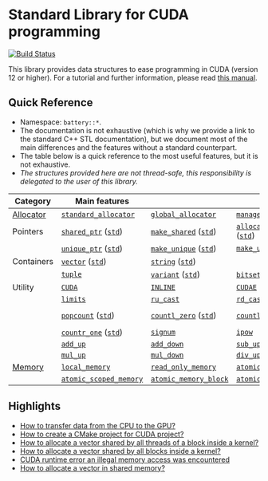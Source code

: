 # Standard Library for CUDA programming

[![Build Status](https://travis-ci.com/lattice-land/cuda-battery.svg?branch=main)](https://travis-ci.com/lattice-land/cuda-battery)

This library provides data structures to ease programming in CUDA (version 12 or higher).
For a tutorial and further information, please read [this manual](https://lattice-land.github.io/CUDA-Battery.html).

## Quick Reference

* Namespace: `battery::*`.
* The documentation is not exhaustive (which is why we provide a link to the standard C++ STL documentation), but we document most of the main differences and the features without a standard counterpart.
* The table below is a quick reference to the most useful features, but it is not exhaustive.
* _The structures provided here are not thread-safe, this responsibility is delegated to the user of this library._

| Category | Main features | | | |
| --- | --- | --- | --- | --- |
| [Allocator](https://lattice-land.github.io/cuda-battery/allocator_8hpp.html)  | [`standard_allocator`](https://lattice-land.github.io/cuda-battery/classbattery_1_1standard__allocator.html) | [`global_allocator`](https://lattice-land.github.io/cuda-battery/classbattery_1_1global__allocator.html) | [`managed_allocator`](https://lattice-land.github.io/cuda-battery/classbattery_1_1managed__allocator.html) | [`pool_allocator`](https://lattice-land.github.io/cuda-battery/classbattery_1_1pool__allocator.html) |
| Pointers | [`shared_ptr`](https://lattice-land.github.io/cuda-battery/classbattery_1_1shared__ptr.html) ([`std`](https://en.cppreference.com/w/cpp/memory/shared_ptr)) | [`make_shared`](https://lattice-land.github.io/cuda-battery/namespacebattery.html#a51fbd102c2aef01adc744cee4bc35ea9) ([`std`](https://en.cppreference.com/w/cpp/memory/shared_ptr/make_shared)) | [`allocate_shared`](https://lattice-land.github.io/cuda-battery/namespacebattery.html#aee9241d882f78f0130435b46389ff9ac) ([`std`](https://en.cppreference.com/w/cpp/memory/shared_ptr/allocate_shared)) | |
| | [`unique_ptr`](https://lattice-land.github.io/cuda-battery/classbattery_1_1unique__ptr.html) ([`std`](https://en.cppreference.com/w/cpp/memory/unique_ptr)) | [`make_unique`](https://lattice-land.github.io/cuda-battery/namespacebattery.html#aa354aeb0995d495b2b9858a6ea2fb568) ([`std`](https://en.cppreference.com/w/cpp/memory/unique_ptr/make_unique)) | [`make_unique_block`](https://lattice-land.github.io/cuda-battery/namespacebattery.html#aa781d8577b63b6e7b789223e825f52c3) | [`make_unique_grid`](https://lattice-land.github.io/cuda-battery/namespacebattery.html#a5ba4adb6d7953ca7e8c6602b7e455b14) |
| Containers | [`vector`](https://lattice-land.github.io/cuda-battery/vector_8hpp.html) ([`std`](https://en.cppreference.com/w/cpp/container/vector)) | [`string`](https://lattice-land.github.io/cuda-battery/string_8hpp.html) ([`std`](https://en.cppreference.com/w/cpp/string/basic_string)) | | |
| | [`tuple`](https://en.cppreference.com/w/cpp/utility/tuple) | [`variant`](https://lattice-land.github.io/cuda-battery/variant_8hpp.html) ([`std`](https://en.cppreference.com/w/cpp/utility/variant)) | [`bitset`](https://lattice-land.github.io/cuda-battery/bitset_8hpp.html) ([`std`](https://en.cppreference.com/w/cpp/utility/bitset)) | |
| Utility | [`CUDA`](https://lattice-land.github.io/cuda-battery/utility_8hpp.html#a7b01e29f669d6beed251f1b2a547ca93) | [`INLINE`](https://lattice-land.github.io/cuda-battery/utility_8hpp.html#a2eb6f9e0395b47b8d5e3eeae4fe0c116) | [`CUDAE`](https://lattice-land.github.io/cuda-battery/utility_8hpp.html#a289596c1db721f82251de6902f9699db) | [`CUDAEX`](https://lattice-land.github.io/cuda-battery/utility_8hpp.html#af35c92d967acfadd086658422f631100) |
| | [`limits`](https://lattice-land.github.io/cuda-battery/structbattery_1_1limits.html) | [`ru_cast`](https://lattice-land.github.io/cuda-battery/namespacebattery.html#a7fdea425c76eab201a009ea09b8cbac0) | [`rd_cast`](https://lattice-land.github.io/cuda-battery/namespacebattery.html#aa2296c962277e71780bccf1ba9708f59) | |
| | [`popcount`](https://lattice-land.github.io/cuda-battery/namespacebattery.html#a2821ae67e8ea81b375f3fd6d70909fef) ([`std`](https://en.cppreference.com/w/cpp/numeric/popcount)) | [`countl_zero`](https://lattice-land.github.io/cuda-battery/namespacebattery.html#aa18a34122dc3e8b7e96c4a54eeffa9aa) ([`std`](https://en.cppreference.com/w/cpp/numeric/countl_zero)) | [`countl_one`](https://lattice-land.github.io/cuda-battery/namespacebattery.html#ae252a50e577d7b092eb368b7e0289772) ([`std`](https://en.cppreference.com/w/cpp/numeric/countl_one)) | [`countr_zero`](https://lattice-land.github.io/cuda-battery/namespacebattery.html#a7338f90fab224e49c3716c5eace58bee) ([`std`](https://en.cppreference.com/w/cpp/numeric/countr_zero)) |
| | [`countr_one`](https://lattice-land.github.io/cuda-battery/namespacebattery.html#a974d0a682d546e1185ae7dca29c272d6) ([`std`](https://en.cppreference.com/w/cpp/numeric/countr_one)) | [`signum`](https://lattice-land.github.io/cuda-battery/namespacebattery.html#a31b3f5ee3799a73d29c153ebd222cdea) | [`ipow`](https://lattice-land.github.io/cuda-battery/namespacebattery.html#a93472d80842253624e2436eef7b900b6) | |
| | [`add_up`](https://lattice-land.github.io/cuda-battery/namespacebattery.html#af3a4582a08267940dbdb5b39044aa4c6) | [`add_down`](https://lattice-land.github.io/cuda-battery/namespacebattery.html#a43d013f1db8f8b8c085c544859e24a7f) | [`sub_up`](https://lattice-land.github.io/cuda-battery/namespacebattery.html#a6d6340503a20225d569990c0044519bb) | [`sub_down`](https://lattice-land.github.io/cuda-battery/namespacebattery.html#a32ff1fe9f8d2eac8fd7a2d08b0110461) |
| | [`mul_up`](https://lattice-land.github.io/cuda-battery/namespacebattery.html#ae3edf2725aaea683aff7a100733b26f2) | [`mul_down`](https://lattice-land.github.io/cuda-battery/namespacebattery.html#a6dd3e5546b5286d98cb29c7560542759) | [`div_up`](https://lattice-land.github.io/cuda-battery/namespacebattery.html#a3ce4b4df0f80c5b19c7d3b401464f309) | [`div_down`](https://lattice-land.github.io/cuda-battery/namespacebattery.html#ac253a56f7fa54ade8f2eb762d3b317f9) |
| [Memory](https://lattice-land.github.io/cuda-battery/memory_8hpp.html)  | [`local_memory`](https://lattice-land.github.io/cuda-battery/namespacebattery.html#a09111ca968cc4d8defa60555963dd052) | [`read_only_memory`](https://lattice-land.github.io/cuda-battery/namespacebattery.html#a22ff3da8ce553868de9c2b8fe604fe3c) | [`atomic_memory`](https://lattice-land.github.io/cuda-battery/classbattery_1_1atomic__memory.html) | |
| | [`atomic_scoped_memory`](https://lattice-land.github.io/cuda-battery/classbattery_1_1atomic__memory__scoped.html) | [`atomic_memory_block`](https://lattice-land.github.io/cuda-battery/namespacebattery.html#afb485d8f961537d1ca590f78d16ac1c4) | [`atomic_memory_grid`](https://lattice-land.github.io/cuda-battery/namespacebattery.html#a2af42ce969d94b6b8bb1ed9a94b9cf49) | |

## Highlights

* [How to transfer data from the CPU to the GPU?](https://lattice-land.github.io/CUDA-Battery.html#transferring-data-from-the-cpu-to-the-gpu)
* [How to create a CMake project for CUDA project?](https://lattice-land.github.io/CUDA-Battery.html#cmake-cuda-project)
* [How to allocate a vector shared by all threads of a block inside a kernel?](https://lattice-land.github.io/CUDA-Battery.html#block-local-memory)
* [How to allocate a vector shared by all blocks inside a kernel?](https://lattice-land.github.io/CUDA-Battery.html#grid-local-memory)
* [CUDA runtime error an illegal memory access was encountered](https://lattice-land.github.io/CUDA-Battery.html#avoiding-obscure-cuda-runtime-errors)
* [How to allocate a vector in shared memory?](https://lattice-land.github.io/CUDA-Battery.html#shared-memory-allocator)
